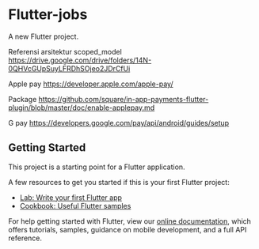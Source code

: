 # Flutter-jobs

A new Flutter project.

Referensi arsitektur scoped_model https://drive.google.com/drive/folders/14N-0QHVcGUpSuyLFRDhSOjeo2JDrCfUi

Apple pay https://developer.apple.com/apple-pay/

Package https://github.com/square/in-app-payments-flutter-plugin/blob/master/doc/enable-applepay.md

G pay https://developers.google.com/pay/api/android/guides/setup


## Getting Started

This project is a starting point for a Flutter application.

A few resources to get you started if this is your first Flutter project:

- [Lab: Write your first Flutter app](https://flutter.dev/docs/get-started/codelab)
- [Cookbook: Useful Flutter samples](https://flutter.dev/docs/cookbook)

For help getting started with Flutter, view our
[online documentation](https://flutter.dev/docs), which offers tutorials,
samples, guidance on mobile development, and a full API reference.
